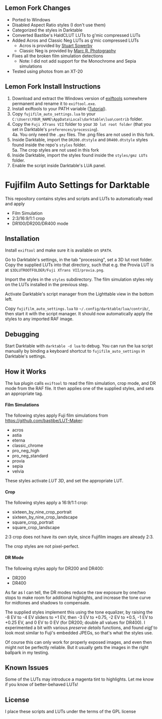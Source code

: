 ## Lemon Fork Changes

* Ported to Windows
* Disabled Aspect Ratio styles (I don't use them)
* Categorized the styles in Darktable
* Converted Bastibe's HaldCLUT LUTs to g'mic compressed LUTs
* Added Acros and Classic Neg LUTs as g'mic compressed LUTs
    * Acros is provided by [Stuart Sowerby](https://blog.sowerby.me/fuji-film-simulation-profiles/)
    * Classic Neg is provided by [Marc R. Photography](https://marcrphoto.wordpress.com/2021/03/25/picturefx-pro-fujifilm-superia-200/)
* Fixes all the broken film simulation detections
    * Note: I did not add support for the Monochrome and Sepia simulations
* Tested using photos from an XT-20
## Lemon Fork Install Instructions

1. Download and extract the Windows version of [exiftools](https://exiftool.org/) somewhere permanent and rename it to `exiftool.exe`.
2. Install exiftools to your PATH variable ([Tutorial](https://www.computerhope.com/issues/ch000549.htm)).
3. Copy `fujifilm_auto_settings.lua` to your `C:\Users\YOUR_NAME\AppData\Local\darktable\lua\contrib` folder.
4. Copy the `Fuji XTrans VII` folder to your `3D lut root folder` (that you set in Darktable's `preferences/processing`).  
    4a. You only need the `.gmz` files. The .png files are not used in this fork.
5. Inside Darktable, import the `DR200.dtstyle` and `DR400.dtstyle` styles found inside the repo's `styles` folder.  
    5a. The crop styles are not used in this fork
6. Inside Darktable, import the styles found inside the `styles/gmz LUTs` folder.
7. Enable the script inside Darktable's LUA panel.

# Fujifilm Auto Settings for Darktable

This repository contains styles and scripts and LUTs to automatically read and apply

- Film Simulation
- 2:3/16:9/1:1 crop
- DR100/DR200/DR400 mode

## Installation

Install `exiftool` and make sure it is available on `$PATH`.

Go to Darktable's settings, in the tab "processing", set a 3D lut root folder. Copy the supplied LUTs into that directory, such that e.g. the Provia LUT is at `$3DLUTROOTFOLDER/Fuji XTrans VII/provia.png`.

Import the styles in the `styles` subdirectory. The film simulation styles rely on the LUTs installed in the previous step.

Activate Darktable's script manager from the Lighttable view in the bottom left.

Copy `fujifilm_auto_settings.lua` to `~/.config/darktable/lua/contrib/`, then start it with the script manager. It should now automatically apply the styles to any imported RAF image.

## Debugging

Start Darktable with `darktable -d lua` to debug. You can run the lua script manually by binding a keyboard shortcut to `fujifilm_auto_settings` in Darktable's settings.

## How it Works

The lua plugin calls `exiftool` to read the film simulation, crop mode, and DR mode from the RAF file. It then applies one of the supplied styles, and sets an appropriate tag.

#### Film Simulations

The following styles apply Fuji film simulations from https://github.com/bastibe/LUT-Maker:

- acros
- astia
- eterna
- classic\_chrome
- pro\_neg\_high
- pro\_neg\_standard
- provia
- sepia
- velvia

These styles activate *LUT 3D*, and set the appropriate LUT.

#### Crop

The following styles apply a 16:9/1:1 crop:

- sixteen\_by\_nine\_crop\_portrait
- sixteen\_by\_nine\_crop\_landscape
- square\_crop\_portrait
- square\_crop\_landscape

2:3 crop does not have its own style, since Fujifilm images are already 2:3.

The crop styles are not pixel-perfect.

#### DR Mode

The following styles apply for DR200 and DR400:

- DR200
- DR400

As far as I can tell, the DR modes reduce the raw exposure by one/two stops to make room for additional highlights, and increase the tone curve for midtones and shadows to compensate.

The supplied styles implement this using the tone equalizer, by raising the -8 EV to -4 EV sliders to +1 EV, then -3 EV to +0.75, -2 EV to +0.5, -1 EV to +0.25 EV, and 0 EV to 0 EV (for DR200; double all values for DR400). I experimented a bit with various *preserve details* functions, and found *eigf* to look most similar to Fuji's embedded JPEGs, so that's what the styles use.

Of course this can only work for properly exposed images, and even then might not be perfectly reliable. But it usually gets the images in the right ballpark in my testing.

## Known Issues

Some of the LUTs may introduce a magenta tint to highlights. Let me know if you know of better-behaved LUTs!

## License

I place these scripts and LUTs under the terms of the GPL license
